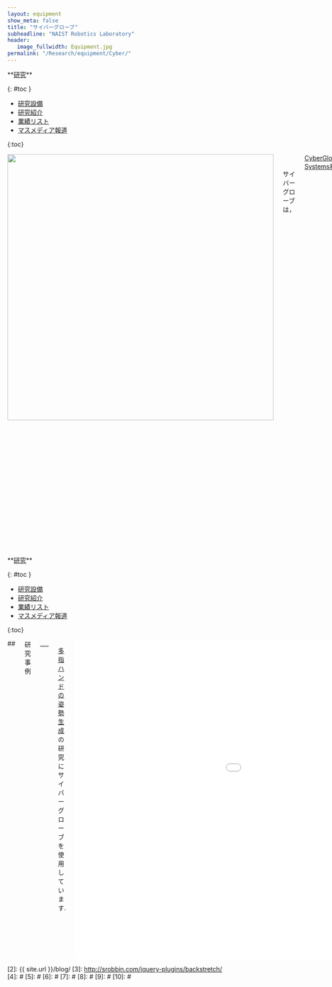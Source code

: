 ```yaml
---
layout: equipment
show_meta: false
title: "サイバーグローブ"
subheadline: "NAIST Robotics Laboratory"
header:
   image_fullwidth: Equipment.jpg
permalink: "/Research/equipment/Cyber/"
---
```


<div class="row">
<div class="medium-4 medium-push-8 columns" markdown="1">
<div class="panel radius" markdown="1">
**<a href="{{ site.url }}{{ site.baseurl }}/Research/">研究</a>**

{: #toc }
*  <a href="{{ site.url }}{{ site.baseurl }}/Research/equipment/">研究設備</a>  
*  <a href="{{ site.url }}{{ site.baseurl }}/Research/topics/">研究紹介</a>  
*  <a href="{{ site.url }}{{ site.baseurl }}/Research/publication/">業績リスト</a>  
*  <a href="{{ site.url }}{{ site.baseurl }}/Research/press/">マスメディア報道</a>  

{:toc}
</div>
</div><!-- /.medium-4.columns -->

<div class="medium-8 medium-pull-4 columns" markdown="1">
<div style="text-align:center">
<img class="t50" src="{{ site.urlimg }}cyverglove.jpg" alt="" style="width: 600px;" style="height: 350px;">
</div>
<br/>
<br/>
サイバーグローブは，<a href="http://www.cyberglovesystems.com/index.php">CyberGlove Systems社</a>が開発した人間の指の関節角度を計測するグローブです．

18個の角度センサが取り付けられており，指の位置と動きを正確かつ高速に読み取ることができます．

無線を利用してデータを転送するため，作業時の自由度が高くなっています

<div class="image_margin" style>
    
</div>

</div>
</div><!-- /.row -->

<div class="row">
<div class="medium-4 medium-push-8 columns" markdown="1">
<div class="panel radius" markdown="1">
**<a href="{{ site.url }}{{ site.baseurl }}/Research/">研究</a>**

{: #toc }
*  <a href="{{ site.url }}{{ site.baseurl }}/Research/equipment/">研究設備</a>  
*  <a href="{{ site.url }}{{ site.baseurl }}/Research/topics/">研究紹介</a>  
*  <a href="{{ site.url }}{{ site.baseurl }}/Research/publication/">業績リスト</a>  
*  <a href="{{ site.url }}{{ site.baseurl }}/Research/press/">マスメディア報道</a>  

{:toc}
</div>
</div><!-- /.medium-4.columns -->

<div class="medium-8 medium-pull-4 columns" markdown="1">
## <span style="font-size: 100%">研究事例</span>
___

<a href="{{ site.url }}{{ site.baseurl }}/Research/topics/Cutkosky/">多指ハンドの姿勢生成</a>の研究にサイバーグローブを使用しています.
 
<div style="text-align:center">
<div class="flex-video">
        <iframe width="1280" height="720" src="//www.youtube.com/embed/odD9zXBOU08" frameborder="0" allowfullscreen></iframe>
</div>
</div>

## <span style="font-size: 100%">キーワード</span>
___
モーションキャプチャ，データグローブ
</div> 
</div><!-- /.row -->



 [1]: http://kramdown.gettalong.org/converter/html.html#toc
 [2]: {{ site.url }}/blog/
 [3]: http://srobbin.com/jquery-plugins/backstretch/
 [4]: #
 [5]: #
 [6]: #
 [7]: #
 [8]: #
 [9]: #
 [10]: #
